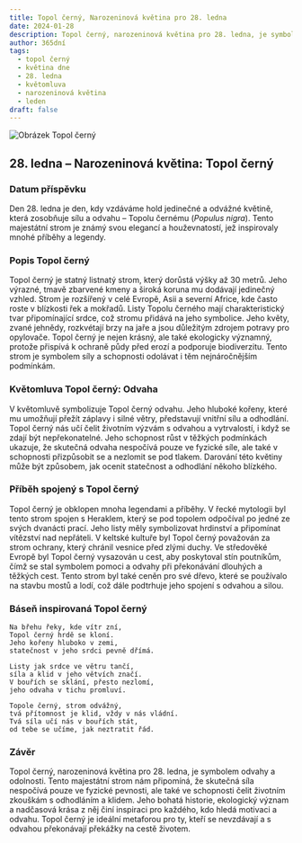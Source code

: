 ```yaml
---
title: Topol černý, Narozeninová květina pro 28. ledna
date: 2024-01-28
description: Topol černý, narozeninová květina pro 28. ledna, je symbolem Odvaha. Objevte její jedinečný význam, fascinující příběhy a poezii, která oslavuje její krásu.
author: 365dní
tags:
  - topol černý
  - květina dne
  - 28. ledna
  - květomluva
  - narozeninová květina
  - leden
draft: false
---
```


![Obrázek Topol černý](https://cdn.pixabay.com/photo/2012/10/09/06/00/leaves-60488_640.jpg#center)


## 28. ledna – Narozeninová květina: Topol černý

### Datum příspěvku

Den 28. ledna je den, kdy vzdáváme hold jedinečné a odvážné květině, která zosobňuje sílu a odvahu – Topolu černému (_Populus nigra_). Tento majestátní strom je známý svou elegancí a houževnatostí, jež inspirovaly mnohé příběhy a legendy.

### Popis Topol černý

Topol černý je statný listnatý strom, který dorůstá výšky až 30 metrů. Jeho výrazné, tmavě zbarvené kmeny a široká koruna mu dodávají jedinečný vzhled. Strom je rozšířený v celé Evropě, Asii a severní Africe, kde často roste v blízkosti řek a mokřadů. Listy Topolu černého mají charakteristický tvar připomínající srdce, což stromu přidává na jeho symbolice. Jeho květy, zvané jehnědy, rozkvétají brzy na jaře a jsou důležitým zdrojem potravy pro opylovače. Topol černý je nejen krásný, ale také ekologicky významný, protože přispívá k ochraně půdy před erozí a podporuje biodiverzitu. Tento strom je symbolem síly a schopnosti odolávat i těm nejnáročnějším podmínkám.

### Květomluva Topol černý: Odvaha

V květomluvě symbolizuje Topol černý odvahu. Jeho hluboké kořeny, které mu umožňují přežít záplavy i silné větry, představují vnitřní sílu a odhodlání. Topol černý nás učí čelit životním výzvám s odvahou a vytrvalostí, i když se zdají být nepřekonatelné. Jeho schopnost růst v těžkých podmínkách ukazuje, že skutečná odvaha nespočívá pouze ve fyzické síle, ale také v schopnosti přizpůsobit se a nezlomit se pod tlakem. Darování této květiny může být způsobem, jak ocenit statečnost a odhodlání někoho blízkého.

### Příběh spojený s Topol černý

Topol černý je obklopen mnoha legendami a příběhy. V řecké mytologii byl tento strom spojen s Heraklem, který se pod topolem odpočíval po jedné ze svých dvanácti prací. Jeho listy měly symbolizovat hrdinství a připomínat vítězství nad nepřáteli. V keltské kultuře byl Topol černý považován za strom ochrany, který chránil vesnice před zlými duchy. Ve středověké Evropě byl Topol černý vysazován u cest, aby poskytoval stín poutníkům, čímž se stal symbolem pomoci a odvahy při překonávání dlouhých a těžkých cest. Tento strom byl také ceněn pro své dřevo, které se používalo na stavbu mostů a lodí, což dále podtrhuje jeho spojení s odvahou a silou.

### Báseň inspirovaná Topol černý

```
Na břehu řeky, kde vítr zní,  
Topol černý hrdě se kloní.  
Jeho kořeny hluboko v zemi,  
statečnost v jeho srdci pevně dřímá.

Listy jak srdce ve větru tančí,  
síla a klid v jeho větvích značí.  
V bouřích se sklání, přesto nezlomí,  
jeho odvaha v tichu promluví.

Topole černý, strom odvážný,  
tvá přítomnost je klid, vždy v nás vládní.  
Tvá síla učí nás v bouřích stát,  
od tebe se učíme, jak neztratit řád.
```

### Závěr

Topol černý, narozeninová květina pro 28. ledna, je symbolem odvahy a odolnosti. Tento majestátní strom nám připomíná, že skutečná síla nespočívá pouze ve fyzické pevnosti, ale také ve schopnosti čelit životním zkouškám s odhodláním a klidem. Jeho bohatá historie, ekologický význam a nadčasová krása z něj činí inspiraci pro každého, kdo hledá motivaci a odvahu. Topol černý je ideální metaforou pro ty, kteří se nevzdávají a s odvahou překonávají překážky na cestě životem.